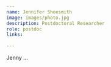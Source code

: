 ```yaml
---
name: Jennifer Shoesmith
image: images/photo.jpg
description: Postdoctoral Researcher
role: postdoc
links:
  
---
```


Jenny ...
